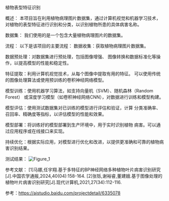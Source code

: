 植物表型特征识别

概述：
本项目旨在利用植物病理图片数据集，通过计算机视觉和机器学习技术，
对植物的表型特征进行识别和分类，以识别植物所患的具体病害名称。

数据集：
我们使用的是一个包含大量植物病理图片的数据集。

流程：
以下是该项目的主要流程：
数据收集：获取植物病理图片数据集。

数据预处理：对数据集进行预处理，包括图像增强、
图像转换和数据标准化等操作，以提高模型的性能和稳定性。

特征提取：利用计算机视觉技术，从每个图像中提取有用的特征。
可以使用传统的图像处理算法或使用预训练的卷积神经网络模型。

模型训练：使用机器学习算法，如支持向量机（SVM）、随机森林（Random Forest）
或深度学习模型（如卷积神经网络CNN），对数据进行训练和模型构建。

模型评估：使用测试数据集对已训练的模型进行评估和验证，计算
分类准确率、召回率、精确度等指标，以评估模型的性能和效果。

模型部署：将训练好的模型部署到生产环境中，用于实时识别植物
病害。可以通过应用程序或在线接口来实现。

持续优化：根据实际应用，对模型进行优化和改进，以提供更准确和可靠的植物病害识别结果。

测试结果：
![Figure_1](https://github.com/cbqxt/-/assets/153341846/9e12784e-2d37-47b7-ab72-0424e743fcac)

参考文献：
[1]马娜,任宇翔.基于多特征的BP神经网络多种植物叶片病害识别研究[J].中国农学通报,2024,40(04):158-164.
[2]张铄,谢裕睿,董建娥.基于图像处理的植物叶片病害识别研究[J].现代计算机,2021,27(34):112-116.






参考：https://aistudio.baidu.com/projectdetail/6335078
